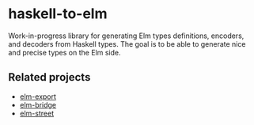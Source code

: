 # haskell-to-elm

Work-in-progress library for generating Elm types definitions, encoders, and
decoders from Haskell types. The goal is to be able to generate nice and
precise types on the Elm side.

## Related projects

- [elm-export](http://hackage.haskell.org/package/elm-export)
- [elm-bridge](http://hackage.haskell.org/package/elm-bridge)
- [elm-street](http://hackage.haskell.org/package/elm-street)
